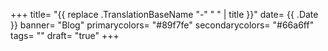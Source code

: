 +++
title= "{{ replace .TranslationBaseName "-" " " | title }}"
date= {{ .Date }}
banner= "Blog"
primarycolors= "#89f7fe"
secondarycolors= "#66a6ff"
tags= ""
draft= "true"
+++